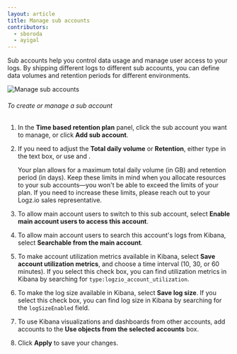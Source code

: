 ```yaml
---
layout: article
title: Manage sub accounts
contributors:
  - sboroda
  - ayigal
---
```


Sub accounts help you control data usage and manage user access to your logs. By shipping different logs to different sub accounts, you can define data volumes and retention periods for different environments.

![Manage sub accounts]({{site.baseurl}}/images/accounts/accounts--manage-sub-account.png)

###### To create or manage a sub account

1. In the **Time based retention plan** panel, click the sub account you want to manage, or click **Add sub account**.

2. If you need to adjust the **Total daily volume** or **Retention**, either type in the text box, or use <i class="li li-plus"></i> and <i class="li li-minus"></i>.

    <div class="info-box note">Your plan allows for a maximum total daily volume (in GB) and retention period (in days). Keep these limits in mind when you allocate resources to your sub accounts—you won't be able to exceed the limits of your plan. If you need to increase these limits, please reach out to your Logz.io sales representative.</div>

2. To allow main account users to switch to this sub account, select **Enable main account users to access this account**. 

3. To allow main account users to search this account's logs from Kibana, select **Searchable from the main account**.

4. To make account utilization metrics available in Kibana, select **Save account utilization metrics**, and choose a time interval (10, 30, or 60 minutes). If you select this check box, you can find utilization metrics in Kibana by searching for `type:logzio_account_utilization`.

5. To make the log size available in Kibana, select **Save log size**. If you select this check box, you can find log size in Kibana by searching for the `logSizeEnabled` field.

6. To use Kibana visualizations and dashboards from other accounts, add accounts to the **Use objects from the selected accounts** box.

7. Click **Apply** to save your changes.